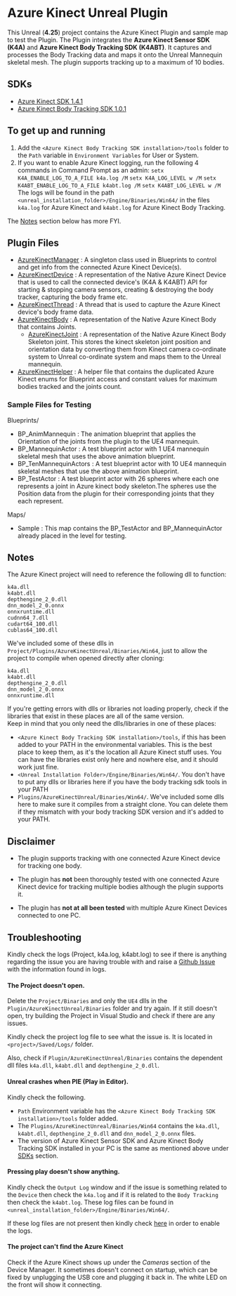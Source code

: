 # Azure Kinect Unreal Plugin

This Unreal (**4.25**) project contains the Azure Kinect Plugin and sample map to test the Plugin. The Plugin integrates the **Azure Kinect Sensor SDK (K4A)** and **Azure Kinect Body Tracking SDK (K4ABT)**. It captures and processes the Body Tracking data and maps it onto the Unreal Mannequin skeletal mesh. The plugin supports tracking up to a maximum of 10 bodies.

## SDKs

- [Azure Kinect SDK 1.4.1](https://docs.microsoft.com/en-us/azure/kinect-dk/sensor-sdk-download)
- [Azure Kinect Body Tracking SDK 1.0.1](https://docs.microsoft.com/en-us/azure/kinect-dk/body-sdk-download)

## To get up and running

1. Add the `<Azure Kinect Body Tracking SDK installation>/tools` folder to the `Path` variable in `Environment Variables` for User or System.
2. If you want to enable Azure Kinect logging, run the following 4 commands in Command Prompt as an admin:
   `setx K4A_ENABLE_LOG_TO_A_FILE k4a.log /M`
   `setx K4A_LOG_LEVEL w /M`
   `setx K4ABT_ENABLE_LOG_TO_A_FILE k4abt.log /M`
   `setx K4ABT_LOG_LEVEL w /M`
   The logs will be found in the path `<unreal_installation_folder>/Engine/Binaries/Win64/` in the files `k4a.log` for Azure Kinect and `k4abt.log` for Azure Kinect Body Tracking.

The [Notes](README.md#notes) section below has more FYI.


## Plugin Files

 - [AzureKinectManager](Plugins/AzureKinectUnreal/Source/AzureKinectUnreal/Public/AzureKinectManager.h) : A singleton class used in Blueprints to control and get info from the connected Azure Kinect Device(s).
 - [AzureKinectDevice](Plugins/AzureKinectUnreal/Source/AzureKinectUnreal/Public/AzureKinectDevice.h) : A representation of the Native Azure Kinect Device that is used to call the connected device's (K4A & K4ABT) API for starting & stopping camera sensors, creating & destroying the body tracker, capturing the body frame etc.
 - [AzureKinectThread](Plugins/AzureKinectUnreal/Source/AzureKinectUnreal/Public/AzureKinectThread.h) : A thread that is used to capture the Azure Kinect device's body frame data.
 - [AzureKinectBody](Plugins/AzureKinectUnreal/Source/AzureKinectUnreal/Public/AzureKinectBody.h) : A representation of the Native Azure Kinect Body that contains Joints.
	- [AzureKinectJoint](Plugins/AzureKinectUnreal/Source/AzureKinectUnreal/Public/AzureKinectBody.h#L18) : A representation of the Native Azure Kinect Body Skeleton joint. This stores the kinect skeleton joint position and orientation data by converting them from Kinect camera co-ordinate system to Unreal co-ordinate system and maps them to the Unreal mannequin.
 - [AzureKinectHelper](Plugins/AzureKinectUnreal/Source/AzureKinectUnreal/Public/AzureKinectHelper.h) : A helper file that contains the duplicated Azure Kinect enums for Blueprint access and constant values for maximum bodies tracked and the joints count. 

### Sample Files for Testing

Blueprints/
 - BP_AnimMannequin : The animation blueprint that applies the Orientation of the joints from the plugin to the UE4 mannequin.
 - BP_MannequinActor : A test blueprint actor with 1 UE4 mannequin skeletal mesh that uses the above animation blueprint.
 - BP_TenMannequinActors : A test blueprint actor with 10 UE4 mannequin skeletal meshes that use the above animation blueprint.
 - BP_TestActor : A test blueprint actor with 26 spheres where each one represents a joint in Azure kinect body skeleton.The spheres use the Position data from the plugin for their corresponding joints that they each represent.

Maps/
 - Sample : This map contains the BP_TestActor and BP_MannequinActor already placed in the level for testing.

## Notes

The Azure Kinect project will need to reference the following dll to function:
```
k4a.dll  
k4abt.dll  
depthengine_2_0.dll  
dnn_model_2_0.onnx  
onnxruntime.dll  
cudnn64_7.dll  
cudart64_100.dll  
cublas64_100.dll  
```

We've included some of these dlls in `Project/Plugins/AzureKinectUnreal/Binaries/Win64`, just to allow the project to compile when opened directly after cloning:
```
k4a.dll
k4abt.dll
depthengine_2_0.dll
dnn_model_2_0.onnx
onnxruntime.dll  
```

If you're getting errors with dlls or libraries not loading properly, check if the libraries that exist in these places are all of the same version.  
Keep in mind that you only need the dlls/libraries in one of these places:
 - `<Azure Kinect Body Tracking SDK installation>/tools`, if this has been added to your PATH in the environmental variables. This is the best place to keep them, as it's the location all Azure Kinect stuff uses. You can have the libraries exist only here and nowhere else, and it should work just fine.
 - `<Unreal Installation Folder>/Engine/Binaries/Win64/`. You don't have to put any dlls or libraries here if you have the body tracking sdk tools in your PATH
 - `Plugins/AzureKinectUnreal/Binaries/Win64/`. We've included some dlls here to make sure it compiles from a straight clone. You can delete them if they mismatch with your body tracking SDK version and it's added to your PATH.


## Disclaimer

 - The plugin supports tracking with one connected Azure Kinect device for tracking one body.
 
 - The plugin has **not** been thoroughly tested with one connected Azure Kinect device for tracking multiple bodies although the plugin supports it.

 - The plugin has **not at all been tested** with multiple Azure Kinect Devices connected to one PC.


## Troubleshooting

Kindly check the logs (Project, k4a.log, k4abt.log) to see if there is anything regarding the issue you are having trouble with and raise a [Github Issue](https://github.com/secretlocation/azure-kinect-unreal/issues) with the information found in logs.

#### The Project doesn't open.

Delete the `Project/Binaries` and only the `UE4` dlls in the `Plugin/AzureKinectUnreal/Binaries` folder and try again. If it still doesn't open, try building the Project in Visual Studio and check if there are any issues.

Kindly check the project log file to see what the issue is. It is located in `<project>/Saved/Logs/` folder.

Also, check if `Plugin/AzureKinectUnreal/Binaries` contains the dependent dll files `k4a.dll`, `k4abt.dll` and `depthengine_2_0.dll`. 

#### Unreal crashes when PIE (Play in Editor).

Kindly check the following.
 - `Path` Environment variable has the `<Azure Kinect Body Tracking SDK installation>/tools` folder added.
 - The `Plugins/AzureKinectUnreal/Binaries/Win64` contains the `k4a.dll`, `k4abt.dll`, `depthengine_2_0.dll` and `dnn_model_2_0.onnx` files.
 - The version of Azure Kinect Sensor SDK and Azure Kinect Body Tracking SDK installed in your PC is the same as mentioned above under [SDKs](README.md#sdks) section.

#### Pressing play doesn't show anything.

Kindly check the `Output Log` window and if the issue is something related to the `Device` then check the `k4a.log` and if it is related to the `Body Tracking` then check the `k4abt.log`. These log files can be found in `<unreal_installation_folder>/Engine/Binaries/Win64/`.

If these log files are not present then kindly check [here](https://docs.microsoft.com/en-us/azure/kinect-dk/troubleshooting#collecting-logs) in order to enable the logs.

#### The project can't find the Azure Kinect

Check if the Azure Kinect shows up under the *Cameras* section of the Device Manager. It sometimes doesn't connect on startup, which can be fixed by unplugging the USB core and plugging it back in. The white LED on the front will show it connecting.

